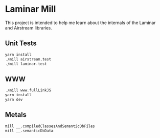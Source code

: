 # Laminar Mill

This project is intended to help me learn about the internals of the Laminar and Airstream libraries.

## Unit Tests

```sh
yarn install
./mill airstream.test
./mill laminar.test
```

## WWW

```sh
./mill www.fullLinkJS
yarn install
yarn dev
```

## Metals

```sh
mill __.compiledClassesAndSemanticDbFiles
mill __.semanticDbData
```
